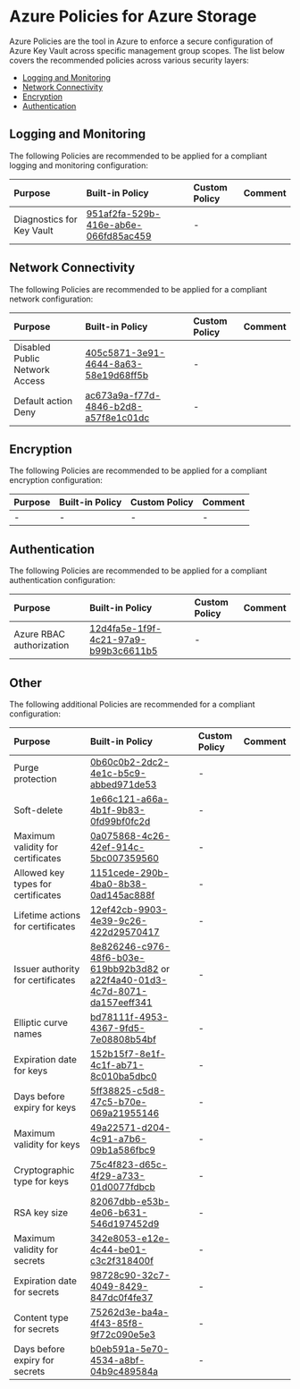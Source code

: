 # Azure Policies for Azure Storage

Azure Policies are the tool in Azure to enforce a secure configuration of Azure Key Vault across specific management group scopes. The list below covers the recommended policies across various security layers:
- [Logging and Monitoring](#logging-and-monitoring)
- [Network Connectivity](#network-connectivity)
- [Encryption](#encryption)
- [Authentication](#authentication)

## Logging and Monitoring

The following Policies are recommended to be applied for a compliant logging and monitoring configuration:

| Purpose                                           | Built-in Policy | Custom Policy | Comment |
|:--------------------------------------------------|:----------------|:--------------|:--------|
| Diagnostics for Key Vault | [951af2fa-529b-416e-ab6e-066fd85ac459](https://portal.azure.com/#view/Microsoft_Azure_Policy/PolicyDetailBlade/definitionId/%2Fproviders%2FMicrosoft.Authorization%2FpolicyDefinitions%2F951af2fa-529b-416e-ab6e-066fd85ac459) | - |  |

## Network Connectivity

The following Policies are recommended to be applied for a compliant network configuration:

| Purpose                                | Built-in Policy | Custom Policy | Comment |
|:---------------------------------------|:----------------|:--------------|:--------|
| Disabled Public Network Access | [405c5871-3e91-4644-8a63-58e19d68ff5b](https://portal.azure.com/#view/Microsoft_Azure_Policy/PolicyDetailBlade/definitionId/%2Fproviders%2FMicrosoft.Authorization%2FpolicyDefinitions%2F405c5871-3e91-4644-8a63-58e19d68ff5b) | - |  |
| Default action Deny | [ac673a9a-f77d-4846-b2d8-a57f8e1c01dc](https://portal.azure.com/#view/Microsoft_Azure_Policy/PolicyDetailBlade/definitionId/%2Fproviders%2FMicrosoft.Authorization%2FpolicyDefinitions%2Fac673a9a-f77d-4846-b2d8-a57f8e1c01dc) | - |  |

## Encryption

The following Policies are recommended to be applied for a compliant encryption configuration:

| Purpose                                              | Built-in Policy | Custom Policy | Comment |
|:-----------------------------------------------------|:----------------|:--------------|:--------|
| - | - | - | - |

## Authentication

The following Policies are recommended to be applied for a compliant authentication configuration:

| Purpose                                 | Built-in Policy | Custom Policy | Comment |
|:----------------------------------------|:----------------|:--------------|:--------|
| Azure RBAC authorization | [12d4fa5e-1f9f-4c21-97a9-b99b3c6611b5](https://portal.azure.com/#view/Microsoft_Azure_Policy/PolicyDetailBlade/definitionId/%2Fproviders%2FMicrosoft.Authorization%2FpolicyDefinitions%2F12d4fa5e-1f9f-4c21-97a9-b99b3c6611b5) | - |  |

## Other

The following additional Policies are recommended for a compliant configuration:

| Purpose                                 | Built-in Policy | Custom Policy | Comment |
|:----------------------------------------|:----------------|:--------------|:--------|
| Purge protection | [0b60c0b2-2dc2-4e1c-b5c9-abbed971de53](https://portal.azure.com/#view/Microsoft_Azure_Policy/PolicyDetailBlade/definitionId/%2Fproviders%2FMicrosoft.Authorization%2FpolicyDefinitions%2F0b60c0b2-2dc2-4e1c-b5c9-abbed971de53) | - |  |
| Soft-delete | [1e66c121-a66a-4b1f-9b83-0fd99bf0fc2d](https://portal.azure.com/#view/Microsoft_Azure_Policy/PolicyDetailBlade/definitionId/%2Fproviders%2FMicrosoft.Authorization%2FpolicyDefinitions%2F1e66c121-a66a-4b1f-9b83-0fd99bf0fc2d) | - |  |
| Maximum validity for certificates | [0a075868-4c26-42ef-914c-5bc007359560](https://portal.azure.com/#view/Microsoft_Azure_Policy/PolicyDetailBlade/definitionId/%2Fproviders%2FMicrosoft.Authorization%2FpolicyDefinitions%2F0a075868-4c26-42ef-914c-5bc007359560) | - |  |
| Allowed key types for certificates | [1151cede-290b-4ba0-8b38-0ad145ac888f](https://portal.azure.com/#view/Microsoft_Azure_Policy/PolicyDetailBlade/definitionId/%2Fproviders%2FMicrosoft.Authorization%2FpolicyDefinitions%2F1151cede-290b-4ba0-8b38-0ad145ac888f) | - |  |
| Lifetime actions for certificates | [12ef42cb-9903-4e39-9c26-422d29570417](https://portal.azure.com/#view/Microsoft_Azure_Policy/PolicyDetailBlade/definitionId/%2Fproviders%2FMicrosoft.Authorization%2FpolicyDefinitions%2F12ef42cb-9903-4e39-9c26-422d29570417) | - |  |
| Issuer authority for certificates | [8e826246-c976-48f6-b03e-619bb92b3d82](https://portal.azure.com/#view/Microsoft_Azure_Policy/PolicyDetailBlade/definitionId/%2Fproviders%2FMicrosoft.Authorization%2FpolicyDefinitions%2F8e826246-c976-48f6-b03e-619bb92b3d82) or [a22f4a40-01d3-4c7d-8071-da157eeff341](https://portal.azure.com/#view/Microsoft_Azure_Policy/PolicyDetailBlade/definitionId/%2Fproviders%2FMicrosoft.Authorization%2FpolicyDefinitions%2Fa22f4a40-01d3-4c7d-8071-da157eeff341) | - |  |
| Elliptic curve names | [bd78111f-4953-4367-9fd5-7e08808b54bf](https://portal.azure.com/#view/Microsoft_Azure_Policy/PolicyDetailBlade/definitionId/%2Fproviders%2FMicrosoft.Authorization%2FpolicyDefinitions%2Fbd78111f-4953-4367-9fd5-7e08808b54bf) | - |  |
| Expiration date for keys | [152b15f7-8e1f-4c1f-ab71-8c010ba5dbc0](https://portal.azure.com/#view/Microsoft_Azure_Policy/PolicyDetailBlade/definitionId/%2Fproviders%2FMicrosoft.Authorization%2FpolicyDefinitions%2F152b15f7-8e1f-4c1f-ab71-8c010ba5dbc0) | - |  |
| Days before expiry for keys | [5ff38825-c5d8-47c5-b70e-069a21955146](https://portal.azure.com/#view/Microsoft_Azure_Policy/PolicyDetailBlade/definitionId/%2Fproviders%2FMicrosoft.Authorization%2FpolicyDefinitions%2F5ff38825-c5d8-47c5-b70e-069a21955146) | - |  |
| Maximum validity for keys | [49a22571-d204-4c91-a7b6-09b1a586fbc9](https://portal.azure.com/#view/Microsoft_Azure_Policy/PolicyDetailBlade/definitionId/%2Fproviders%2FMicrosoft.Authorization%2FpolicyDefinitions%2F49a22571-d204-4c91-a7b6-09b1a586fbc9) | - |  |
| Cryptographic type for keys | [75c4f823-d65c-4f29-a733-01d0077fdbcb](https://portal.azure.com/#view/Microsoft_Azure_Policy/PolicyDetailBlade/definitionId/%2Fproviders%2FMicrosoft.Authorization%2FpolicyDefinitions%2F75c4f823-d65c-4f29-a733-01d0077fdbcb) | - |  |
| RSA key size | [82067dbb-e53b-4e06-b631-546d197452d9](https://portal.azure.com/#view/Microsoft_Azure_Policy/PolicyDetailBlade/definitionId/%2Fproviders%2FMicrosoft.Authorization%2FpolicyDefinitions%2F82067dbb-e53b-4e06-b631-546d197452d9) | - |  |
| Maximum validity for secrets | [342e8053-e12e-4c44-be01-c3c2f318400f](https://portal.azure.com/#view/Microsoft_Azure_Policy/PolicyDetailBlade/definitionId/%2Fproviders%2FMicrosoft.Authorization%2FpolicyDefinitions%2F342e8053-e12e-4c44-be01-c3c2f318400f) | - |  |
| Expiration date for secrets | [98728c90-32c7-4049-8429-847dc0f4fe37](https://portal.azure.com/#view/Microsoft_Azure_Policy/PolicyDetailBlade/definitionId/%2Fproviders%2FMicrosoft.Authorization%2FpolicyDefinitions%2F98728c90-32c7-4049-8429-847dc0f4fe37) | - |  |
| Content type for secrets | [75262d3e-ba4a-4f43-85f8-9f72c090e5e3](https://portal.azure.com/#view/Microsoft_Azure_Policy/PolicyDetailBlade/definitionId/%2Fproviders%2FMicrosoft.Authorization%2FpolicyDefinitions%2F75262d3e-ba4a-4f43-85f8-9f72c090e5e3) | - |  |
| Days before expiry for secrets | [b0eb591a-5e70-4534-a8bf-04b9c489584a](https://portal.azure.com/#view/Microsoft_Azure_Policy/PolicyDetailBlade/definitionId/%2Fproviders%2FMicrosoft.Authorization%2FpolicyDefinitions%2Fb0eb591a-5e70-4534-a8bf-04b9c489584a) | - |  |
